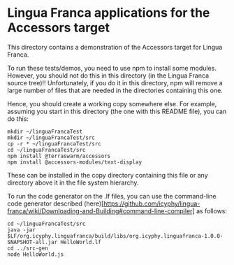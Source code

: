 # Lingua Franca applications for the Accessors target

This directory contains a demonstration of the Accessors target for Lingua Franca.

To run these tests/demos, you need to use npm to install some modules. However, you
should not do this in this directory (in the Lingua Franca source tree)!!
Unfortunately, if you do it in this directory, npm will remove a large number
of files that are needed in the directories containing this one.

Hence, you should create a working copy somewhere else.
For example, assuming you start in this directory (the one
with this README file), you can do this:

    mkdir ~/linguaFrancaTest
    mkdir ~/linguaFrancaTest/src
    cp -r * ~/linguaFrancaTest/src
    cd ~/linguaFrancaTest/src
    npm install @terraswarm/accessors
    npm install @accessors-modules/text-display

These can be installed in the copy directory containing this file or
any directory above it in the file system hierarchy.

To run the code generator on the .lf files, you can use the command-line code generator
described (here)[https://github.com/icyphy/lingua-franca/wiki/Downloading-and-Building#command-line-compiler]
as follows:

    cd ~/linguaFrancaTest/src
    java -jar $LF/org.icyphy.linguafranca/build/libs/org.icyphy.linguafranca-1.0.0-SNAPSHOT-all.jar HelloWorld.lf
    cd ../src-gen
    node HelloWorld.js

